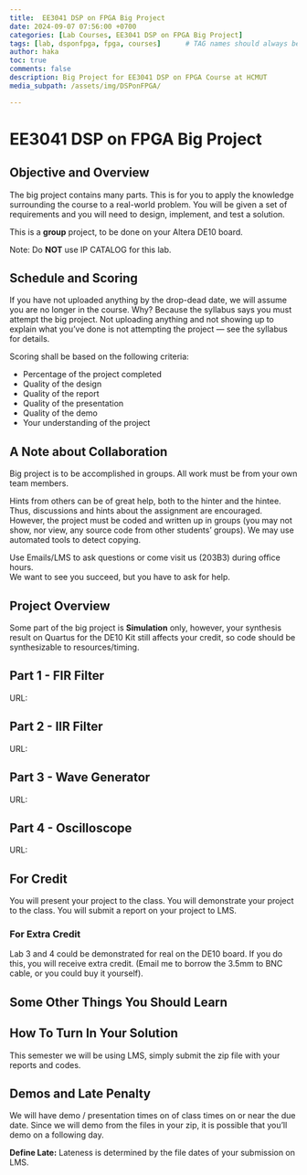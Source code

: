 ```yaml
---
title:  EE3041 DSP on FPGA Big Project
date: 2024-09-07 07:56:00 +0700
categories: [Lab Courses, EE3041 DSP on FPGA Big Project]
tags: [lab, dsponfpga, fpga, courses]      # TAG names should always be lowercase
author: haka
toc: true
comments: false
description: Big Project for EE3041 DSP on FPGA Course at HCMUT
media_subpath: /assets/img/DSPonFPGA/

---
```

# EE3041 DSP on FPGA Big Project

## Objective and Overview

The big project contains many parts. This is for you to apply the knowledge surrounding the course to a real-world problem. You will be given a set of requirements and you will need to design, implement, and test a solution.

This is a **group** project, to be done on your Altera DE10 board.

Note: Do **NOT** use IP CATALOG for this lab.

## Schedule and Scoring

If you have not uploaded anything by the drop-dead date, we will assume you are no longer in the course. Why? Because the syllabus says you must attempt the big project. Not uploading anything and not showing up to explain what you’ve done is not attempting the project — see the syllabus for details.

Scoring shall be based on the following criteria:

- Percentage of the project completed
- Quality of the design
- Quality of the report
- Quality of the presentation
- Quality of the demo
- Your understanding of the project

## A Note about Collaboration

Big project is to be accomplished in groups. All work must be from your own team members.

Hints from others can be of great help, both to the hinter and the hintee.  
Thus, discussions and hints about the assignment are encouraged. However, the project must be coded and written up in groups (you may not show, nor view, any source code from other students’ groups). We may use automated tools to detect copying.

Use Emails/LMS to ask questions or come visit us (203B3) during office hours.  
We want to see you succeed, but you have to ask for help.

## Project Overview

Some part of the big project is **Simulation** only, however, your synthesis result on Quartus for the DE10 Kit still affects your credit, so code should be synthesizable to resources/timing.

## Part 1 - FIR Filter

URL:

## Part 2 - IIR Filter

URL:

## Part 3 - Wave Generator

URL:

## Part 4 - Oscilloscope

URL:

## For Credit

You will present your project to the class. You will demonstrate your project to the class. You will submit a report on your project to LMS.

### For Extra Credit

Lab 3 and 4 could be demonstrated for real on the DE10 board. If you do this, you will receive extra credit. (Email me to borrow the 3.5mm to BNC cable, or you could buy it yourself).

## Some Other Things You Should Learn

## How To Turn In Your Solution

This semester we will be using LMS, simply submit the zip file with your reports and codes.

## Demos and Late Penalty

We will have demo / presentation times on of class times on or near the due date. Since we will demo from the files in your zip, it is possible that you’ll demo on a following day.

**Define Late:** Lateness is determined by the file dates of your submission on LMS.
